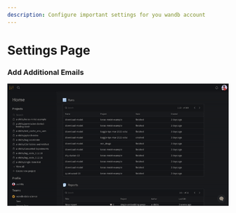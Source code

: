 ```yaml
---
description: Configure important settings for you wandb account
---
```


# Settings Page

### Add Additional Emails

![](../../../../.gitbook/assets/ezgif.com-gif-maker.gif)
